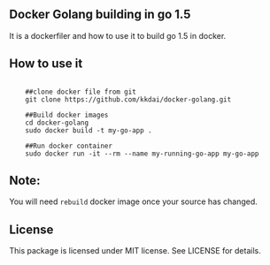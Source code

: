 Docker Golang building in go 1.5
---------------

It is a dockerfiler and how to use it to build go 1.5 in docker.

How to use it
---------------

```shell

	##clone docker file from git
	git clone https://github.com/kkdai/docker-golang.git
	
	##Build docker images
	cd docker-golang
	sudo docker build -t my-go-app .

	##Run docker container
	sudo docker run -it --rm --name my-running-go-app my-go-app

```

Note:
---------------
You will need `rebuild` docker image once your source has changed.


License
---------------

This package is licensed under MIT license. See LICENSE for details.